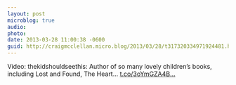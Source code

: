 ```yaml
---
layout: post
microblog: true
audio: 
photo: 
date: 2013-03-28 11:00:38 -0600
guid: http://craigmcclellan.micro.blog/2013/03/28/t317320334971924481.html
---
```

Video: thekidshouldseethis: Author of so many lovely children’s books, including Lost and Found, The Heart... [t.co/3oYmGZA4B...](http://t.co/3oYmGZA4Bu)
